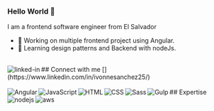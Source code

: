 ### Hello World 👋
I am a frontend software engineer from El Salvador
- 🔭 Working on multiple frontend project using Angular.
- 🌱 Learning design patterns and Backend with nodeJs.
<br>
## Connect with me
[<img align="left" alt="linked-in" src="https://img.shields.io/badge/linkedin-%230077B5.svg?&style=for-the-badge&logo=linkedin&logoColor=white" />](https://www.linkedin.com/in/ivonnesanchez25/)
<!-- [<img align="left" alt="medium" src="https://img.shields.io/badge/medium-%2312100E.svg?&style=for-the-badge&logo=medium&logoColor=white" />](https://56faisal.medium.com/)
[<img align="left" alt="stack-overflow" src="https://img.shields.io/badge/stack%20overflow-FE7A16?logo=stack-overflow&logoColor=white&style=for-the-badge" />](https://stackoverflow.com/users/5379437/mohammad-faisal) -->
<!-- [<img align="left" alt="facebook" src="https://img.shields.io/badge/facebook-%231877F2.svg?&style=for-the-badge&logo=facebook&logoColor=white" />](https://www.facebook.com/56faisal/)
[<img align="left" alt="twitter" src="https://img.shields.io/badge/twitter-%231DA1F2.svg?&style=for-the-badge&logo=twitter&logoColor=white" />](https://twitter.com/Mohamma88766694) -->
<br>
<br>
## Expertise
<img align="left" alt="Angular" src="https://img.shields.io/?color=%2320232A&label=Angular&logo=Angular&style=for-the-badge" />
<img align="left" alt="JavaScript" src="https://img.shields.io/endpoint?color=%2320232A&label=JavaScript&logo=JavaScript&style=for-the-badge" />
<img align="left" alt="HTML" src="https://img.shields.io/endpoint?color=%2320232A&label=HTML&logo=HTML5&style=for-the-badge" />
<img align="left" alt="CSS" src="https://img.shields.io/endpoint?color=%2320232A&label=CSS&logo=CSS3&style=for-the-badge" />
<img align="left" alt="Sass" src="https://img.shields.io/endpoint?color=%2320232A&label=SaSS&logo=SaSS&style=for-the-badge" />
<img align="left" alt="Gulp" src="https://img.shields.io/endpoint?color=%2320232A&label=Gulp&logo=Gulp&style=for-the-badge" />
<img align="left" alt="nodejs" src="https://img.shields.io/badge/node.js%20-%2343853D.svg?&style=for-the-badge&logo=node.js&logoColor=white" />
<img align="left" alt="aws" src="https://img.shields.io/badge/Amazon%20AWS-%23232F3E?logo=amazon-aws&logoColor=white&style=for-the-badge" />
<!-- <img align="left" alt="medium" src="https://img.shields.io/badge/postgres-%23316192.svg?&style=for-the-badge&logo=postgresql&logoColor=white" /> -->
<!-- <img align="left" alt="android" src="https://img.shields.io/badge/Android-3DDC84?logo=android&logoColor=white&style=for-the-badge" /> -->
<!-- <img align="left" alt="spring" src="https://img.shields.io/badge/spring%20-%236DB33F.svg?&style=for-the-badge&logo=spring&logoColor=white" /> -->
<br>
<br>
<!--
**IvonneSoriano/IvonneSoriano** is a ✨ _special_ ✨ repository because its `README.md` (this file) appears on your GitHub profile.

Here are some ideas to get you started:

- 🔭 I’m currently working on ...
- 🌱 I’m currently learning ...
- 👯 I’m looking to collaborate on ...
- 🤔 I’m looking for help with ...
- 💬 Ask me about ...
- 📫 How to reach me: ...
- 😄 Pronouns: ...
- ⚡ Fun fact: ...
-->
